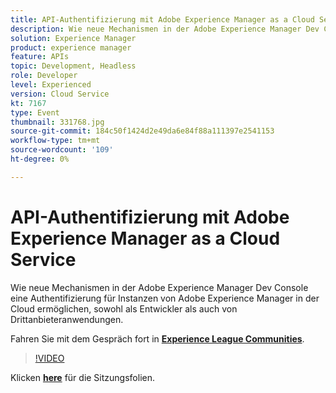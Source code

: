 ```yaml
---
title: API-Authentifizierung mit Adobe Experience Manager as a Cloud Service
description: Wie neue Mechanismen in der Adobe Experience Manager Dev Console eine Authentifizierung für Instanzen von Adobe Experience Manager in der Cloud ermöglichen, sowohl als Entwickler als auch von Drittanbieteranwendungen. Diese Sitzung wurde im Rahmen des Adobe Developers Live Content-Ereignisses bereitgestellt.
solution: Experience Manager
product: experience manager
feature: APIs
topic: Development, Headless
role: Developer
level: Experienced
version: Cloud Service
kt: 7167
type: Event
thumbnail: 331768.jpg
source-git-commit: 184c50f1424d2e49da6e84f88a111397e2541153
workflow-type: tm+mt
source-wordcount: '109'
ht-degree: 0%

---
```


# API-Authentifizierung mit Adobe Experience Manager as a Cloud Service

Wie neue Mechanismen in der Adobe Experience Manager Dev Console eine Authentifizierung für Instanzen von Adobe Experience Manager in der Cloud ermöglichen, sowohl als Entwickler als auch von Drittanbieteranwendungen.

Fahren Sie mit dem Gespräch fort in **[Experience League Communities](http://adobe.ly/36Yd3v6)**.

>[!VIDEO](https://video.tv.adobe.com/v/331768/?quality=12&learn=on&hidetitle=true)

Klicken **[here](/help/adobe-developers-live/assets/api-authentication.pdf)** für die Sitzungsfolien.
